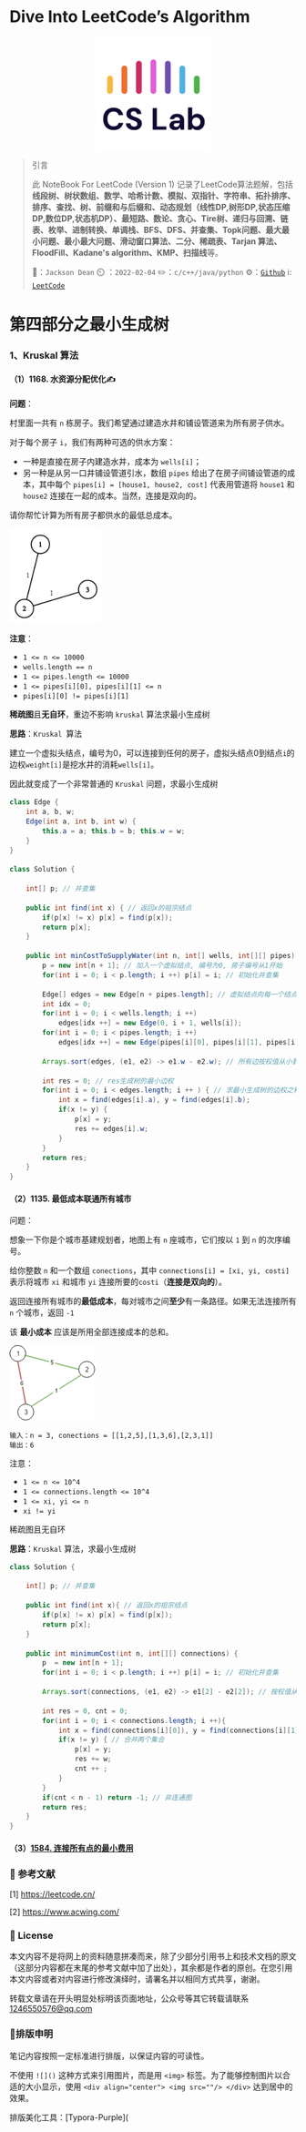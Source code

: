 # Dive Into LeetCode’s Algorithm

<div align="center">
  <img src="https://raw.githubusercontent.com/JackFroster/Images/main/image/Screenshot%202023-11-17%20at%2013.04.48.png" alt="Screenshot 2023-11-17 at 13.04.48" width = "200px" align= "center"/>
</div>


> 引言
>
> 此 NoteBook For LeetCode (Version 1) 记录了LeetCode算法题解，包括**线段树、树状数组、数学、哈希计数、模拟、双指针、字符串、拓扑排序、排序、查找、树、前缀和与后缀和、动态规划（线性DP,树形DP,状态压缩DP,数位DP,状态机DP）、最短路、数论、贪心、Tire树、递归与回溯、链表、枚举、进制转换、单调栈、BFS、DFS、并查集、Topk问题、最大最小问题、最小最大问题、滑动窗口算法、二分、稀疏表、Tarjan 算法、FloodFill、Kadane's algorithm、KMP、扫描线**等。
>
> :man:：`Jackson Dean`	:timer_clock: ：`2022-02-04`  :pencil2:：`c/c++/java/python`  :gear:：[`Github`](https://github.com/JackFroster/JF-Notes)  :information_source:: [`LeetCode`](https://leetcode.cn/)  

# 第四部分之最小生成树

### 1、Kruskal  算法

#### （1）1168. 水资源分配优化:writing_hand: 

**问题**：

村里面一共有 `n` 栋房子。我们希望通过建造水井和铺设管道来为所有房子供水。

对于每个房子 `i`，我们有两种可选的供水方案：

- 一种是直接在房子内建造水井，成本为 `wells[i]`；
- 另一种是从另一口井铺设管道引水，数组 `pipes` 给出了在房子间铺设管道的成本，其中每个 `pipes[i] = [house1, house2, cost]` 代表用管道将 `house1` 和 `house2` 连接在一起的成本。当然，连接是双向的。

请你帮忙计算为所有房子都供水的最低总成本。

<img src="https://raw.githubusercontent.com/JackFroster/Images/main/image/202203121355256.png" alt="img" width="160" />

**注意**：

- `1 <= n <= 10000`
- `wells.length == n`
- `1 <= pipes.length <= 10000`
- `1 <= pipes[i][0], pipes[i][1] <= n`
- `pipes[i][0] != pipes[i][1]`

**稀疏图**且**无自环**，重边不影响 `kruskal` 算法求最小生成树

**思路**：`Kruskal `算法

建立一个虚拟头结点，编号为0，可以连接到任何的房子，虚拟头结点0到结点`i`的边权`weight[i]`是挖水井的消耗`wells[i]`。

因此就变成了一个非常普通的 `Kruskal` 问题，求最小生成树

```java
class Edge {
    int a, b, w;
    Edge(int a, int b, int w) {
        this.a = a; this.b = b; this.w = w;
    }
}

class Solution {

    int[] p; // 并查集

    public int find(int x) { // 返回x的祖宗结点
        if(p[x] != x) p[x] = find(p[x]);
        return p[x];
    }

    public int minCostToSupplyWater(int n, int[] wells, int[][] pipes) {
        p = new int[n + 1]; // 加入一个虚拟结点, 编号为0, 房子编号从1开始
        for(int i = 0; i < p.length; i ++) p[i] = i; // 初始化并查集

        Edge[] edges = new Edge[n + pipes.length]; // 虚拟结点向每一个结点连一条边, 边权为wells[i]
        int idx = 0;
        for(int i = 0; i < wells.length; i ++) 
            edges[idx ++] = new Edge(0, i + 1, wells[i]);
        for(int i = 0; i < pipes.length; i ++)
            edges[idx ++] = new Edge(pipes[i][0], pipes[i][1], pipes[i][2]);
        
        Arrays.sort(edges, (e1, e2) -> e1.w - e2.w); // 所有边按权值从小到大排序

        int res = 0; // res生成树的最小边权
        for(int i = 0; i < edges.length; i ++ ) { // 求最小生成树的边权之和 
            int x = find(edges[i].a), y = find(edges[i].b);
            if(x != y) {
                p[x] = y;
                res += edges[i].w;
            }
        }
        return res;
    }
}
```

#### （2）1135. 最低成本联通所有城市

问题：

想象一下你是个城市基建规划者，地图上有 `n` 座城市，它们按以 `1` 到 `n` 的次序编号。

给你整数 `n` 和一个数组 `conections`，其中 `connections[i] = [xi, yi, costi]` 表示将城市 `xi` 和城市 `yi` 连接所要的`costi`（**连接是双向的**）。

返回连接所有城市的**最低成本**，每对城市之间**至少**有一条路径。如果无法连接所有 `n` 个城市，返回 `-1`

该 **最小成本** 应该是所用全部连接成本的总和。

<img src="https://raw.githubusercontent.com/JackFroster/Images/main/image/202203121404518.png" alt="img" width="150" />

```
输入：n = 3, conections = [[1,2,5],[1,3,6],[2,3,1]]
输出：6
```

注意：

- `1 <= n <= 10^4`
- `1 <= connections.length <= 10^4`
- `1 <= xi, yi <= n`
- `xi != yi`

稀疏图且无自环

**思路**：`Kruskal` 算法，求最小生成树

```java
class Solution {

    int[] p; // 并查集

    public int find(int x){ // 返回x的祖宗结点
        if(p[x] != x) p[x] = find(p[x]);
        return p[x];
    }

    public int minimumCost(int n, int[][] connections) {
        p  = new int[n + 1];
        for(int i = 0; i < p.length; i ++) p[i] = i; // 初始化并查集

        Arrays.sort(connections, (e1, e2) -> e1[2] - e2[2]); // 按权值从小到大排序所有的边

        int res = 0, cnt = 0;
        for(int i = 0; i < connections.length; i ++){
            int x = find(connections[i][0]), y = find(connections[i][1]), w = connections[i][2];
            if(x != y) { // 合并两个集合
                p[x] = y;
                res += w;
                cnt ++ ;
            }
        }
        if(cnt < n - 1) return -1; // 非连通图
        return res;
    }
}
```

#### （3）[1584. 连接所有点的最小费用](https://leetcode.cn/problems/min-cost-to-connect-all-points/)





### :mag_right: 参考文献 

[1] https://leetcode.cn/

[2] https://www.acwing.com/

### :closed_lock_with_key: License

本文内容不是将网上的资料随意拼凑而来，除了少部分引用书上和技术文档的原文（这部分内容都在末尾的参考文献中加了出处），其余都是作者的原创。在您引用本文内容或者对内容进行修改演绎时，请署名并以相同方式共享，谢谢。

转载文章请在开头明显处标明该页面地址，公众号等其它转载请联系 [1246550576@qq.com](mailto:1246550576@qq.com)

### 📝排版申明

笔记内容按照一定标准进行排版，以保证内容的可读性。

不使用 `![]()` 这种方式来引用图片，而是用 `<img>` 标签。为了能够控制图片以合适的大小显示，使用 `<div align="center"> <img src=""/> </div>` 达到居中的效果。

排版美化工具：[Typora-Purple](
